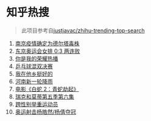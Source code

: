 # 知乎热搜

> 此项目参考自[justjavac/zhihu-trending-top-search](https://github.com/justjavac/zhihu-trending-top-search/blob/main/utils.ts)

<!-- BEGIN -->
  <!-- 最后更新时间:Tue Jul 27 2021 23:10:23 GMT+0000 (Coordinated Universal Time) -->
  1. [南京疫情确定为德尔塔毒株](https://www.zhihu.com/search?q=江苏疫情)
1. [东京奥运会女排 0:3 两连败](https://www.zhihu.com/search?q=女排)
1. [你是我的荣耀热播](https://www.zhihu.com/search?q=你是我的荣耀)
1. [乒乓球混双决赛](https://www.zhihu.com/search?q=乒乓球)
1. [我在他乡挺好的](https://www.zhihu.com/search?q=我在他乡挺好)
1. [河南新一轮降雨](https://www.zhihu.com/search?q=河南暴雨)
1. [电影《白蛇 2：青蛇劫起》](https://www.zhihu.com/search?q=青蛇)
1. [瑞克和莫蒂第五季第六集](https://www.zhihu.com/search?q=瑞克和莫蒂)
1. [跨性别举重运动员](https://www.zhihu.com/search?q=跨性别运动员)
1. [奥运射击杨皓然/杨倩夺冠](https://www.zhihu.com/search?q=混合团体10米气步枪)
  <!-- END -->